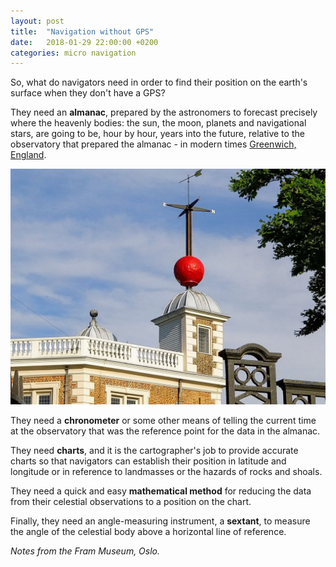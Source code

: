 ```yaml
---
layout: post
title:  "Navigation without GPS"
date:   2018-01-29 22:00:00 +0200
categories: micro navigation 
---
```


So, what do navigators need in order to find their position on the earth's surface when they don't have a GPS?

They need an <span class="bw">**almanac**</span>, prepared by the astronomers to forecast precisely where the heavenly bodies: the sun,
the moon, planets and navigational stars, are going to be, hour by hour, years into the future, relative to
the observatory that prepared the almanac - in modern times [Greenwich, England](http://www.visitgreenwich.org.uk/).

<img src="/images/greenwich.jpg" alt="Greenwich Observatory" class="post-image"/>

They need a <span class="bw">**chronometer**</span> or some other means of telling the current time at the observatory that was the
reference point for the data in the almanac.

They need <span class="bw">**charts**</span>, and it is the cartographer's job to provide accurate charts so that navigators can establish
their position in latitude and longitude or in reference to landmasses or the hazards of rocks and shoals.

They need a quick and easy <span class="bw">**mathematical method**</span> for reducing the data from their celestial observations to a
position on the chart.

Finally, they need an angle-measuring instrument, a <span class="bw">**sextant**</span>, to measure the angle of the celestial body
above a horizontal line of reference.

_Notes from the Fram Museum, Oslo._
